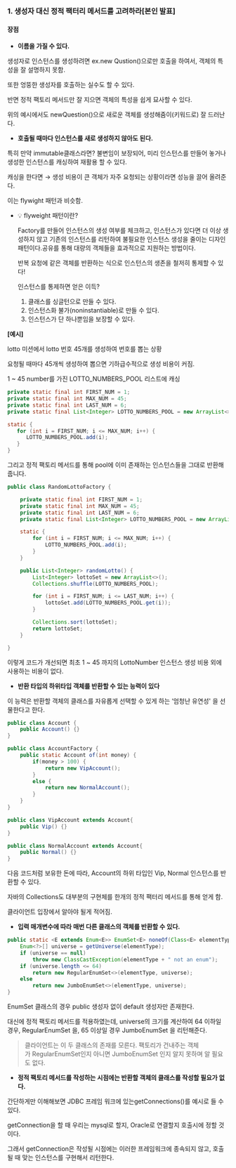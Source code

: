 ### 1. 생성자 대신 정적 팩터리 메서드를 고려하라[본인 발표]
#### **장점**
- **이름을 가질 수 있다.**

생성자로 인스턴스를 생성하려면 ex.new Qustion()으로만 호출을 하여서, 객체의 특성을 잘 설명하지 못함.

또한 엉뚱한 생성자를 호출하는 실수도 할 수 있다.

반면 정적 팩토리 메서드만 잘 지으면 객체의 특성을 쉽게 묘사할 수 있다.

위의 예시에서도 newQuestion()으로 새로운 객체를 생성해줌이(키워드로) 잘 드러난다.

- **호출될 때마다 인스턴스를 새로 생성하지 않아도 된다.**

특히 만약 immutable클래스라면? 불변임이 보장되어, 미리 인스턴스를 만들어 놓거나 생성한 인스턴스를 캐싱하여 재활용 할 수 있다.

캐싱을 한다면 → 생성 비용이 큰 객체가 자주 요청되는 상황이라면 성능을 끌어 올려준다.

이는 flywight 패턴과 비슷함.

- 💡 flyweight 패턴이란?

  Factory를 만들어 인스턴스의 생성 여부를 체크하고, 인스턴스가 있다면 더 이상 생성하지 않고 기존의 인스턴스를 리턴하여 불필요한 인스턴스 생성을 줄이는 디자인 패턴이다.공유를 통해 대량의 객체들을 효과적으로 지원하는 방법이다.

  반복 요청에 같은 객체를 반환하는 식으로 인스턴스의 생존을 철저히 통제할 수 있다!

  인스턴스를 통제하면 얻은 이득?

    1. 클래스를 싱글턴으로 만들 수 있다.
    2. 인스턴스화 불가(noninstantiable)로 만들 수 있다.
    3. 인스턴스가 단 하나뿐임을 보장할 수 있다.

**[예시]**

lotto 미션에서 lotto 번호 45개를 생성하여 번호를 뽑는 상황

요청될 때마다 45개씩 생성하여 뽑으면 기하급수적으로 생성 비용이 커짐.

1 ~ 45 number를 가진 LOTTO_NUMBERS_POOL 리스트에 캐싱

```java
private static final int FIRST_NUM = 1;
private static final int MAX_NUM = 45;
private static final int LAST_NUM = 6;
private static final List<Integer> LOTTO_NUMBERS_POOL = new ArrayList<>();

static {
   for (int i = FIRST_NUM; i <= MAX_NUM; i++) {
      LOTTO_NUMBERS_POOL.add(i);
   }
}
```

그리고 정적 팩토리 메서드를 통해 pool에 이미 존재하는 인스턴스들을 그대로 반환해줍니다.

```java
public class RandomLottoFactory {

	private static final int FIRST_NUM = 1;
	private static final int MAX_NUM = 45;
	private static final int LAST_NUM = 6;
	private static final List<Integer> LOTTO_NUMBERS_POOL = new ArrayList<>();

	static {
		for (int i = FIRST_NUM; i <= MAX_NUM; i++) {
			LOTTO_NUMBERS_POOL.add(i);
		}
	}

	public List<Integer> randomLotto() {
		List<Integer> lottoSet = new ArrayList<>();
		Collections.shuffle(LOTTO_NUMBERS_POOL);

		for (int i = FIRST_NUM; i <= LAST_NUM; i++) {
			lottoSet.add(LOTTO_NUMBERS_POOL.get(i));
		}

		Collections.sort(lottoSet);
		return lottoSet;
	}

}
```

이렇게 코드가 개선되면 최초 1 ~ 45 까지의 LottoNumber 인스턴스 생성 비용 외에 사용하는 비용이 없다.

- **반환 타입의 하위타입 객체를 반환할 수 있는 능력이 있다**

이 능력은 반환할 객체의 클래스를 자유롭게 선택할 수 있게 하는 ‘엄청난 유연성' 을 선물한다고 한다.

```java
public class Account {
	public Account() {}
}

public class AccountFactory {
	public static Account of(int money) {
		if(money > 100) {
			return new VipAccount();
		}
		else {
			return new NormalAccount();
		}
	}
}

public class VipAccount extends Account{
	public Vip() {}
}

public class NormalAccount extends Account{
	public Normal() {}
}
```

다음 코드처럼 보유한 돈에 따라, Account의 하위 타입인 Vip, Normal 인스턴스를 반환할 수 있다.

자바의 Collections도 대부분의 구현체를 한개의 정적 팩터리 메서드를 통해 얻게 함.

클라이언트 입장에서 알아야 될게 적어짐.

- **입력 매개변수에 따라 매번 다른 클래스의 객체를 반환할 수 있다.**

```java
public static <E extends Enum<E>> EnumSet<E> noneOf(Class<E> elementType) {
    Enum<?>[] universe = getUniverse(elementType);
    if (universe == null)
        throw new ClassCastException(elementType + " not an enum");
    if (universe.length <= 64)
        return new RegularEnumSet<>(elementType, universe);
    else
        return new JumboEnumSet<>(elementType, universe);
}
```

EnumSet 클래스의 경우 public 생성자 없이 default 생성자만 존재한다.

대신에 정적 팩토리 메서드를 적용하였는데, universe의 크기를 계산하여 64 이하일 경우, RegularEnumSet 을, 65 이상일 경우 JumboEnumSet 을 리턴해준다.

> 클라이언트는 이 두 클래스의 존재를 모른다. 팩토리가 건내주는 객체가 RegularEnumSet인지 아니면 JumboEnumSet 인지 알지 못하며 알 필요도 없다.
>

- **정적 팩토리 메서드를 작성하는 시점에는 반환할 객체의 클래스를 작성할 필요가 없다.**

간단하게만 이해해보면 JDBC 프레임 워크에 있는getConnections()를 예시로 들 수 있다.

getConnection을 할 때 우리는 mysql로 할지, Oracle로 연결할지 호출시에 정할 것이다.

그래서 getConnection은 작성될 시점에는 이러한 프레임워크에 종속되지 않고, 호출될 때 맞는 인스턴스를 구현해서 리턴한다.
